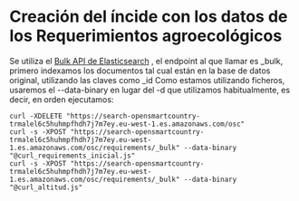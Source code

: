 # Creación del íncide con los datos de los Requerimientos agroecológicos

Se utiliza el [Bulk API de Elasticsearch](https://www.elastic.co/guide/en/elasticsearch/reference/2.3/docs-bulk.html) , el endpoint al que llamar es _bulk, primero indexamos los documentos tal cual están en la base de datos original, utilizando las claves como _id
Como estamos utilizando ficheros, usaremos el --data-binary en lugar del -d que utilizamos habitualmente, es decir, en orden ejecutamos:

```
curl -XDELETE "https://search-opensmartcountry-trmalel6c5huhmpfhdh7j7m7ey.eu-west-1.es.amazonaws.com/osc"
curl -s -XPOST "https://search-opensmartcountry-trmalel6c5huhmpfhdh7j7m7ey.eu-west-1.es.amazonaws.com/osc/requirements/_bulk" --data-binary "@curl_requirements_inicial.js"
curl -s -XPOST "https://search-opensmartcountry-trmalel6c5huhmpfhdh7j7m7ey.eu-west-1.es.amazonaws.com/osc/requirements/_bulk" --data-binary "@curl_altitud.js"
```